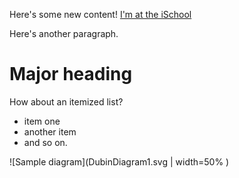 Here's some new content! [I'm at the iSchool](https://ischool.illinois.edu)

Here's another paragraph.

# Major heading

How about an itemized list?

- item one
- another item
- and so on.

![Sample diagram](DubinDiagram1.svg | width=50% )
